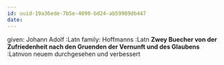 ```yaml
---
id: uuid-19a36ede-7b5e-4090-bd24-ab59989db447
date: 
---
```


given: Johann Adolf :Latn
family: Hoffmanns :Latn
**Zwey Buecher von der Zufriedenheit nach den Gruenden der Vernunft und des Glaubens** :Latnvon neuem durchgesehen und verbessert